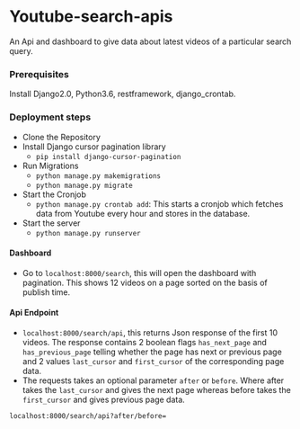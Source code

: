 # Youtube-search-apis

An Api and dashboard to give data about latest videos of a particular search query.
  
### Prerequisites
Install Django2.0, Python3.6, restframework, django_crontab.

### Deployment steps

* Clone the Repository
* Install Django cursor pagination library
  * `pip install django-cursor-pagination`
* Run Migrations
  * `python manage.py makemigrations`
  * `python manage.py migrate`
* Start the Cronjob
  * `python manage.py crontab add`: This starts a cronjob which fetches data from Youtube every hour and stores in the database.
* Start the server
  * `python manage.py runserver`

#### Dashboard
* Go to `localhost:8000/search`, this will open the dashboard with pagination. This shows 12 videos on a page sorted on the basis of publish time.

#### Api Endpoint
* `localhost:8000/search/api`, this returns Json response of the first 10 videos. The response contains 2 boolean flags `has_next_page` and `has_previous_page` telling whether the page has next or previous page and 2 values `last_cursor` and `first_cursor` of the corresponding page data.
* The requests takes an optional parameter `after` or `before`. Where after takes the `last_cursor` and gives the next page whereas before takes the `first_cursor` and gives previous page data. 

`localhost:8000/search/api?after/before=` 
